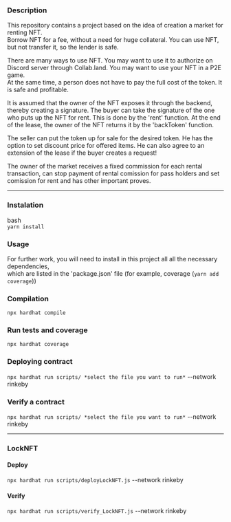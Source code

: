 ### Description

This repository contains a project based on the idea of creation a market for renting NFT.  
Borrow NFT for a fee, without a need for huge collateral. You can use NFT, but not transfer it, so the lender is safe. 

There are many ways to use NFT. You may want to use it to authorize on Discord server through Collab.land. You may want to use your NFT in a P2E game.  
At the same time, a person does not have to pay the full cost of the token. It is safe and profitable.  

It is assumed that the owner of the NFT exposes it through the backend, thereby creating a signature. The buyer can take the signature of the one who puts up the NFT for rent. This is done by the 'rent' function. At the end of the lease, the owner of the NFT returns it by the 'backToken' function.

The seller can put the token up for sale for the desired token. He has the option to set discount price for offered items. He can also agree to an extension of the lease if the buyer creates a request!

The owner of the market receives a fixed commission for each rental transaction, can stop payment of rental comission for pass holders and set comission for rent and has other important proves.

***

### Instalation

bash  
```yarn install```

### Usage

For further work, you will need to install in this project all all the necessary dependencies,  
which are listed in the 'package.json' file (for example, coverage (```yarn add coverage```))

### Compilation

```npx hardhat compile```

### Run tests and coverage 

```npx hardhat coverage```

### Deploying contract

```npx hardhat run scripts/ *select the file you want to run*``` 
--network rinkeby

### Verify a contract

```npx hardhat run scripts/ *select the file you want to run*``` 
--network rinkeby

***

### LockNFT
#### Deploy
```npx hardhat run scripts/deployLockNFT.js``` --network rinkeby

#### Verify
```npx hardhat run scripts/verify_LockNFT.js``` --network rinkeby